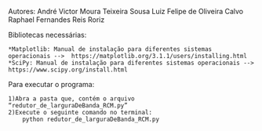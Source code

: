 Autores:
		André Victor Moura Teixeira Sousa
		Luiz Felipe de Oliveira Calvo
		Raphael Fernandes Reis Roriz


Bibliotecas necessárias: 

	*Matplotlib: Manual de instalação para diferentes sistemas operacionais -->  https://matplotlib.org/3.1.1/users/installing.html
 	*SciPy: Manual de instalação para diferentes sistemas operacionais --> https://www.scipy.org/install.html


Para executar o programa:

	1)Abra a pasta que, contém o arquivo “redutor_de_larguraDeBanda_RCM.py”
	2)Execute o seguinte comando no terminal: 
		python redutor_de_larguraDeBanda_RCM.py 


